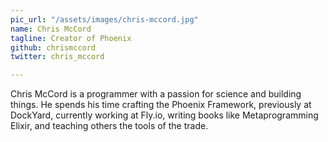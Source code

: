 ```yaml
---
pic_url: "/assets/images/chris-mccord.jpg"
name: Chris McCord
tagline: Creator of Phoenix
github: chrismccord
twitter: chris_mccord

---
```

Chris McCord is a programmer with a passion for science and building things. He spends his time crafting the Phoenix Framework, previously at DockYard, currently working at Fly.io, writing books like Metaprogramming Elixir, and teaching others the tools of the trade.